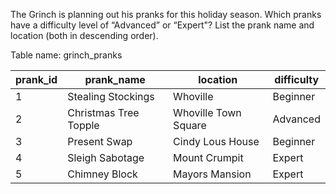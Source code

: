 The Grinch is planning out his pranks for this holiday season. Which pranks have a difficulty level of “Advanced” or “Expert"? List the prank name and location (both in descending order).

Table name: grinch_pranks

<table class="chakra-table css-5605sr"><thead class="css-0"><tr class="css-0"><th class="css-19iw99a">prank_id</th><th class="css-19iw99a">prank_name</th><th class="css-19iw99a">location</th><th class="css-19iw99a">difficulty</th></tr></thead><tbody class="css-0"><tr class="css-0"><td class="css-x7usx6">1</td><td class="css-x7usx6">Stealing Stockings</td><td class="css-x7usx6">Whoville</td><td class="css-x7usx6">Beginner</td></tr><tr class="css-0"><td class="css-x7usx6">2</td><td class="css-x7usx6">Christmas Tree Topple</td><td class="css-x7usx6">Whoville Town Square</td><td class="css-x7usx6">Advanced</td></tr><tr class="css-0"><td class="css-x7usx6">3</td><td class="css-x7usx6">Present Swap</td><td class="css-x7usx6">Cindy Lous House</td><td class="css-x7usx6">Beginner</td></tr><tr class="css-0"><td class="css-x7usx6">4</td><td class="css-x7usx6">Sleigh Sabotage</td><td class="css-x7usx6">Mount Crumpit</td><td class="css-x7usx6">Expert</td></tr><tr class="css-0"><td class="css-x7usx6">5</td><td class="css-x7usx6">Chimney Block</td><td class="css-x7usx6">Mayors Mansion</td><td class="css-x7usx6">Expert</td></tr></tbody></table>